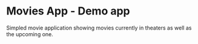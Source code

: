 # Movies App - Demo app

Simpled movie application showing movies currently in theaters as well as the upcoming one.
